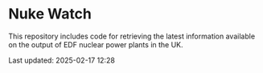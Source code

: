 # Nuke Watch

This repository includes code for retrieving the latest information available on the output of EDF nuclear power plants in the UK.

Last updated: 2025-02-17 12:28